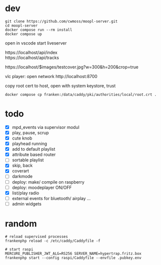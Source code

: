 # dev

```
git clone https://github.com/cwmoss/moopl-server.git
cd moopl-server
docker compose run --rm install
docker compose up
```

open in vscode
start liveserver

https://localhost/api/index  
https://localhost/api/tracks

https://localhost/$images/testcover.jpg?w=300&h=200&crop=true

vlc player: open network http://localhost:8700

copy root cert to host, open with system keystore, trust

    docker compose cp franken:/data/caddy/pki/authorities/local/root.crt .

# todo

- [x] mpd_events via supervisor modul
- [x] play, pause, scrup
- [x] cute knob
- [x] playhead running
- [x] add to default playlist
- [x] attribute based router
- [ ] sortable playlist
- [x] skip, back
- [x] coverart
- [ ] darkmode
- [ ] deploy: make/ compile on raspberry
- [ ] deploy: moodeplayer ON/OFF
- [x] list/play radio
- [ ] external events for bluetooth/ airplay ...
- [ ] admin widgets

# random

    # reload supervised processes
    frankenphp reload -c /etc/caddy/Caddyfile -f

    # start raspi
    MERCURE_PUBLISHER_JWT_ALG=RS256 SERVER_NAME=hypertrap.fritz.box frankenphp start --config raspi/Caddyfile --envfile .pubkey.env
